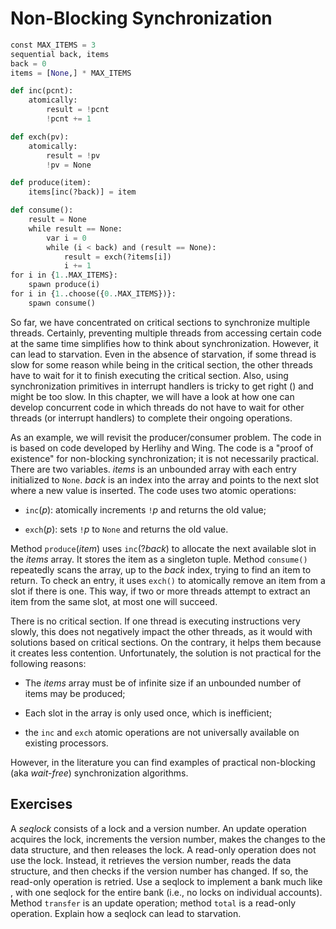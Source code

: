 
# Non-Blocking Synchronization 


```python
const MAX_ITEMS = 3
sequential back, items
back = 0
items = [None,] * MAX_ITEMS

def inc(pcnt):
    atomically:
        result = !pcnt
        !pcnt += 1

def exch(pv):
    atomically:
        result = !pv
        !pv = None

def produce(item):
    items[inc(?back)] = item

def consume():
    result = None
    while result == None:
        var i = 0
        while (i < back) and (result == None):
            result = exch(?items[i])
            i += 1
for i in {1..MAX_ITEMS}:
    spawn produce(i)
for i in {1..choose({0..MAX_ITEMS})}:
    spawn consume()
```

So far, we have concentrated on critical sections to synchronize
multiple threads. Certainly, preventing multiple threads from accessing
certain code at the same time simplifies how to think about
synchronization. However, it can lead to starvation. Even in the absence
of starvation, if some thread is slow for some reason while being in the
critical section, the other threads have to wait for it to finish
executing the critical section. Also, using synchronization primitives
in interrupt handlers is tricky to get right () and might be too slow.
In this chapter, we will have a look at how one can develop concurrent
code in which threads do not have to wait for other threads (or
interrupt handlers) to complete their ongoing operations.

As an example, we will revisit the producer/consumer problem. The code
in is based on code developed by Herlihy and Wing. The code is a
"proof of existence" for non-blocking synchronization; it is not
necessarily practical. There are two variables. *items* is an unbounded
array with each entry initialized to `None`. *back* is an index into the
array and points to the next slot where a new value is inserted. The
code uses two atomic operations:

-   `inc`($p$): atomically increments `!`$p$ and returns the old value;

-   `exch`($p$): sets `!`$p$ to `None` and returns the old value.

Method `produce`(*item*) uses `inc`(?*back*) to allocate the next
available slot in the *items* array. It stores the item as a singleton
tuple. Method `consume()` repeatedly scans the array, up to the *back*
index, trying to find an item to return. To check an entry, it uses
`exch()` to atomically remove an item from a slot if there is one. This
way, if two or more threads attempt to extract an item from the same
slot, at most one will succeed.

There is no critical section. If one thread is executing instructions
very slowly, this does not negatively impact the other threads, as it
would with solutions based on critical sections. On the contrary, it
helps them because it creates less contention. Unfortunately, the
solution is not practical for the following reasons:

-   The *items* array must be of infinite size if an unbounded number of
    items may be produced;

-   Each slot in the array is only used once, which is inefficient;

-   the `inc` and `exch` atomic operations are not universally available
    on existing processors.

However, in the literature you can find examples of practical
non-blocking (aka *wait-free*) synchronization algorithms.

## Exercises 


A *seqlock* consists of a lock and a version number. An update operation
acquires the lock, increments the version number, makes the changes to
the data structure, and then releases the lock. A read-only operation
does not use the lock. Instead, it retrieves the version number, reads
the data structure, and then checks if the version number has changed.
If so, the read-only operation is retried. Use a seqlock to implement a
bank much like , with one seqlock for the entire bank (i.e., no locks on
individual accounts). Method `transfer` is an update operation; method
`total` is a read-only operation. Explain how a seqlock can lead to
starvation.

